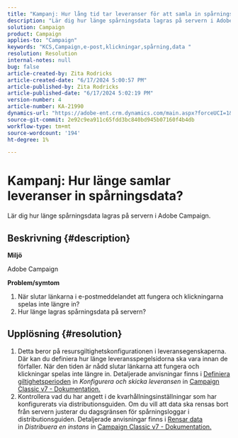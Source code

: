 ```yaml
---
title: "Kampanj: Hur lång tid tar leveranser för att samla in spårningsdata?"
description: "Lär dig hur länge spårningsdata lagras på servern i Adobe Campaign."
solution: Campaign
product: Campaign
applies-to: "Campaign"
keywords: "KCS,Campaign,e-post,klickningar,spårning,data "
resolution: Resolution
internal-notes: null
bug: false
article-created-by: Zita Rodricks
article-created-date: "6/17/2024 5:00:57 PM"
article-published-by: Zita Rodricks
article-published-date: "6/17/2024 5:02:19 PM"
version-number: 4
article-number: KA-21990
dynamics-url: "https://adobe-ent.crm.dynamics.com/main.aspx?forceUCI=1&pagetype=entityrecord&etn=knowledgearticle&id=50a4df23-cb2c-ef11-840a-002248084fbb"
source-git-commit: 2e92c9ea911c65fdd3bc840bd945b07160f4b4db
workflow-type: tm+mt
source-wordcount: '194'
ht-degree: 1%

---
```


# Kampanj: Hur länge samlar leveranser in spårningsdata?


Lär dig hur länge spårningsdata lagras på servern i Adobe Campaign.

## Beskrivning {#description}


<b>Miljö</b>

Adobe Campaign

<b>Problem/symtom</b>

1. När slutar länkarna i e-postmeddelandet att fungera och klickningarna spelas inte längre in?
2. Hur länge lagras spårningsdata på servern?



## Upplösning {#resolution}


1. Detta beror på resursgiltighetskonfigurationen i leveransegenskaperna. Där kan du definiera hur länge leveransspegelsidorna ska vara innan de förfaller. När den tiden är nådd slutar länkarna att fungera och klickningar spelas inte längre in. Detaljerade anvisningar finns i [Definiera giltighetsperioden](https://experienceleague.adobe.com/docs/campaign-classic/using/sending-messages/key-steps-when-creating-a-delivery/steps-sending-the-delivery.html?lang=en#defining-validity-period) in *Konfigurera och skicka leveransen* in [Campaign Classic v7 - Dokumentation.](https://experienceleague.adobe.com/en/docs/campaign-classic)
2. Kontrollera vad du har angett i de kvarhållningsinställningar som har konfigurerats via distributionsguiden. Om du vill att data ska rensas bort från servern justerar du dagsgränsen för spårningsloggar i distributionsguiden. Detaljerade anvisningar finns i [Rensar data](https://experienceleague.adobe.com/docs/campaign-classic/using/installing-campaign-classic/initial-configuration/deploying-an-instance.html?lang=en#purging-data) in *Distribuera en instans* in [Campaign Classic v7 - Dokumentation.](https://experienceleague.adobe.com/en/docs/campaign-classic)

